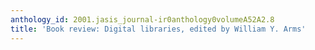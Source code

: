 ```yaml
---
anthology_id: 2001.jasis_journal-ir0anthology0volumeA52A2.8
title: 'Book review: Digital libraries, edited by William Y. Arms'
---
```

